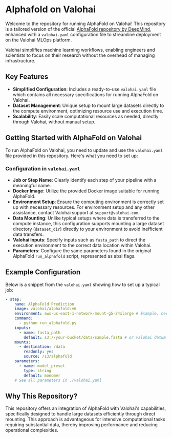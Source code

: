 # Alphafold on Valohai

Welcome to the repository for running AlphaFold on Valohai! This repository is a tailored version of the official [AlphaFold repository by DeepMind](https://github.com/deepmind/alphafold), enhanced with a `valohai.yaml` configuration file to streamline deployment on the Valohai MLOps platform.

Valohai simplifies machine learning workflows, enabling engineers and scientists to focus on their research without the overhead of managing infrastructure.

## Key Features
- **Simplified Configuration**: Includes a ready-to-use `valohai.yaml` file which contains all necessary specifications for running AlphaFold on Valohai.
- **Dataset Management**: Unique setup to mount large datasets directly to the compute environment, optimizing resource use and execution time.
- **Scalability**: Easily scale computational resources as needed, directly through Valohai, without manual setup.

## Getting Started with AlphaFold on Valohai

To run AlphaFold on Valohai, you need to update and use the `valohai.yaml` file provided in this repository. Here's what you need to set up:

### Configuration in `valohai.yaml`
- **Job or Step Name**: Clearly identify each step of your pipeline with a meaningful name.
- **Docker Image**: Utilize the provided Docker image suitable for running AlphaFold.
- **Environment Setup**: Ensure the computing environment is correctly set up with necessary resources. For environment setup and any other assistance, contact Valohai support at `support@valohai.com`.
- **Data Mounting**: Unlike typical setups where data is transferred to the compute instance, this configuration supports mounting a large dataset directory (`dataset_dir`) directly to your environment to avoid inefficient data transfers.
- **Valohai Inputs**: Specify inputs such as `fasta_path` to direct the execution environment to the correct data location within Valohai.
- **Parameters**: Configure the same parameters found in the original AlphaFold `run_alphafold` script, represented as absl flags.

## Example Configuration
Below is a snippet from the `valohai.yaml` showing how to set up a typical job:

```yaml
- step:
    name: AlphaFold Prediction
    image: valohai/alphafold:v6
    environment: aws-us-east-1-network-mount-g5-24xlarge # Example, needs to be created by valohai team for you
    command:
      - python run_alphafold.py
    inputs:
      - name: fasta_path
        default: s3://your-bucket/data/sample.fasta # or valohai datum as in our case 
    mounts:
      - destination: /data
        readonly: yes
        source: /s3/alphafold
    parameters:
      - name: model_preset
        type: string
        default: monomer
    # See all parameters in ./valohai.yaml
```

## Why This Repository?
This repository offers an integration of AlphaFold with Valohai's capabilities, specifically designed to handle large datasets efficiently through direct mounting. This approach is advantageous for intensive computational tasks requiring substantial data, thereby improving performance and reducing operational complexities.